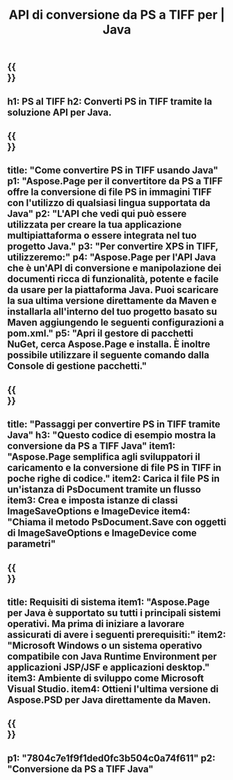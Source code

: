 ﻿---
translation: true
template: /_templates/_conversion-child-java.md
title: API di conversione da PS a TIFF per | Java
url: /java/conversion/ps-to-tiff/
description: Esempio di codice di conversione Java per il formato PS in file TIFF. Utilizzare questo codice di esempio per convertire PS in TIFF all'interno di qualsiasi applicazione basata su Java Web o Desktop.
informat: PS
outformat: TIFF
otherformats: XPS EPS
---

{{<section banner>}}
---
h1: PS al TIFF
h2: Converti PS in TIFF tramite la soluzione API per Java.
---

{{<section overview>}}
---
title: "Come convertire PS in TIFF usando Java"
p1: "Aspose.Page per il convertitore da PS a TIFF offre la conversione di file PS in immagini TIFF con l'utilizzo di qualsiasi lingua supportata da Java"
p2: "L'API che vedi qui può essere utilizzata per creare la tua applicazione multipiattaforma o essere integrata nel tuo progetto Java."
p3: "Per convertire XPS in TIFF, utilizzeremo:"
p4: "Aspose.Page per l'API Java che è un'API di conversione e manipolazione dei documenti ricca di funzionalità, potente e facile da usare per la piattaforma Java. Puoi scaricare la sua ultima versione direttamente da Maven e installarla all'interno del tuo progetto basato su Maven aggiungendo le seguenti configurazioni a pom.xml."
p5: "Apri il gestore di pacchetti NuGet, cerca Aspose.Page e installa. È inoltre possibile utilizzare il seguente comando dalla Console di gestione pacchetti."
---

{{<section feature1>}}
---
title: "Passaggi per convertire PS in TIFF tramite Java"
h3: "Questo codice di esempio mostra la conversione da PS a TIFF Java"
item1: "Aspose.Page semplifica agli sviluppatori il caricamento e la conversione di file PS in TIFF in poche righe di codice."
item2: Carica il file PS in un'istanza di PsDocument tramite un flusso
item3: Crea e imposta istanze di classi ImageSaveOptions e ImageDevice
item4: "Chiama il metodo PsDocument.Save con oggetti di ImageSaveOptions e ImageDevice come parametri"
---

{{<section feature2>}}
---
title: Requisiti di sistema
item1: "Aspose.Page per Java è supportato su tutti i principali sistemi operativi. Ma prima di iniziare a lavorare assicurati di avere i seguenti prerequisiti:"
item2: "Microsoft Windows o un sistema operativo compatibile con Java Runtime Environment per applicazioni JSP/JSF e applicazioni desktop."
item3: Ambiente di sviluppo come Microsoft Visual Studio.
item4: Ottieni l'ultima versione di Aspose.PSD per Java direttamente da Maven.
---

{{<section gist>}}
---
p1: "7804c7e1f9f1ded0fc3b504c0a74f611"
p2: "Conversione da PS a TIFF Java"
---
